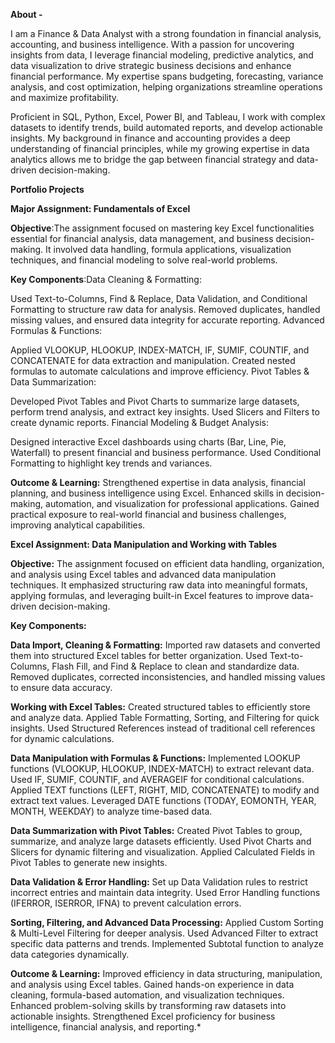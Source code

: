 **About -**

I am a Finance & Data Analyst with a strong foundation in financial analysis, accounting, and business intelligence. With a passion for uncovering insights from data, I leverage financial modeling, predictive analytics, and data visualization to drive strategic business decisions and enhance financial performance. My expertise spans budgeting, forecasting, variance analysis, and cost optimization, helping organizations streamline operations and maximize profitability.

Proficient in SQL, Python, Excel, Power BI, and Tableau, I work with complex datasets to identify trends, build automated reports, and develop actionable insights. My background in finance and accounting provides a deep understanding of financial principles, while my growing expertise in data analytics allows me to bridge the gap between financial strategy and data-driven decision-making.


**Portfolio Projects**

**Major Assignment: Fundamentals of Excel**

**Objective**:The assignment focused on mastering key Excel functionalities essential for financial analysis, data management, and business decision-making. It involved data handling, formula applications, visualization techniques, and financial modeling to solve real-world problems.

**Key Components**:Data Cleaning & Formatting:

Used Text-to-Columns, Find & Replace, Data Validation, and Conditional Formatting to structure raw data for analysis.
Removed duplicates, handled missing values, and ensured data integrity for accurate reporting.
Advanced Formulas & Functions:

Applied VLOOKUP, HLOOKUP, INDEX-MATCH, IF, SUMIF, COUNTIF, and CONCATENATE for data extraction and manipulation.
Created nested formulas to automate calculations and improve efficiency.
Pivot Tables & Data Summarization:

Developed Pivot Tables and Pivot Charts to summarize large datasets, perform trend analysis, and extract key insights.
Used Slicers and Filters to create dynamic reports.
Financial Modeling & Budget Analysis:


Designed interactive Excel dashboards using charts (Bar, Line, Pie, Waterfall) to present financial and business performance.
Used Conditional Formatting to highlight key trends and variances.

**Outcome & Learning:**
Strengthened expertise in data analysis, financial planning, and business intelligence using Excel.
Enhanced skills in decision-making, automation, and visualization for professional applications.
Gained practical exposure to real-world financial and business challenges, improving analytical capabilities.


**Excel Assignment: Data Manipulation and Working with Tables**

**Objective:**
The assignment focused on efficient data handling, organization, and analysis using Excel tables and advanced data manipulation techniques. It emphasized structuring raw data into meaningful formats, applying formulas, and leveraging built-in Excel features to improve data-driven decision-making.

**Key Components:**

**Data Import, Cleaning & Formatting:**
Imported raw datasets and converted them into structured Excel tables for better organization.
Used Text-to-Columns, Flash Fill, and Find & Replace to clean and standardize data.
Removed duplicates, corrected inconsistencies, and handled missing values to ensure data accuracy.

**Working with Excel Tables:**
Created structured tables to efficiently store and analyze data.
Applied Table Formatting, Sorting, and Filtering for quick insights.
Used Structured References instead of traditional cell references for dynamic calculations.

**Data Manipulation with Formulas & Functions:**
Implemented LOOKUP functions (VLOOKUP, HLOOKUP, INDEX-MATCH) to extract relevant data.
Used IF, SUMIF, COUNTIF, and AVERAGEIF for conditional calculations.
Applied TEXT functions (LEFT, RIGHT, MID, CONCATENATE) to modify and extract text values.
Leveraged DATE functions (TODAY, EOMONTH, YEAR, MONTH, WEEKDAY) to analyze time-based data.

**Data Summarization with Pivot Tables:**
Created Pivot Tables to group, summarize, and analyze large datasets efficiently.
Used Pivot Charts and Slicers for dynamic filtering and visualization.
Applied Calculated Fields in Pivot Tables to generate new insights.

**Data Validation & Error Handling:**
Set up Data Validation rules to restrict incorrect entries and maintain data integrity.
Used Error Handling functions (IFERROR, ISERROR, IFNA) to prevent calculation errors.

**Sorting, Filtering, and Advanced Data Processing:**
Applied Custom Sorting & Multi-Level Filtering for deeper analysis.
Used Advanced Filter to extract specific data patterns and trends.
Implemented Subtotal function to analyze data categories dynamically.

**Outcome & Learning:**
Improved efficiency in data structuring, manipulation, and analysis using Excel tables.
Gained hands-on experience in data cleaning, formula-based automation, and visualization techniques.
Enhanced problem-solving skills by transforming raw datasets into actionable insights.
Strengthened Excel proficiency for business intelligence, financial analysis, and reporting.*


